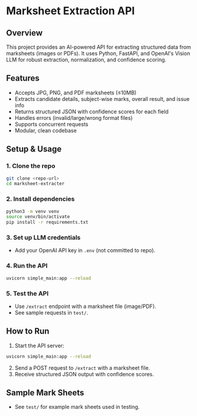 # Marksheet Extraction API

## Overview
This project provides an AI-powered API for extracting structured data from marksheets (images or PDFs). It uses Python, FastAPI, and OpenAI's Vision LLM for robust extraction, normalization, and confidence scoring.

## Features
- Accepts JPG, PNG, and PDF marksheets (≤10MB)
- Extracts candidate details, subject-wise marks, overall result, and issue info
- Returns structured JSON with confidence scores for each field
- Handles errors (invalid/large/wrong format files)
- Supports concurrent requests
- Modular, clean codebase

## Setup & Usage

### 1. Clone the repo
```bash
git clone <repo-url>
cd marksheet-extracter
```

### 2. Install dependencies
```bash
python3 -m venv venv
source venv/bin/activate
pip install -r requirements.txt
```

### 3. Set up LLM credentials
- Add your OpenAI API key in `.env` (not committed to repo).

### 4. Run the API
```bash
uvicorn simple_main:app --reload
```

### 5. Test the API
- Use `/extract` endpoint with a marksheet file (image/PDF).
- See sample requests in `test/`.

## How to Run
1. Start the API server:
 ```bash
 uvicorn simple_main:app --reload
 ```
2. Send a POST request to `/extract` with a marksheet file.
3. Receive structured JSON output with confidence scores.

## Sample Mark Sheets
- See `test/` for example mark sheets used in testing.
